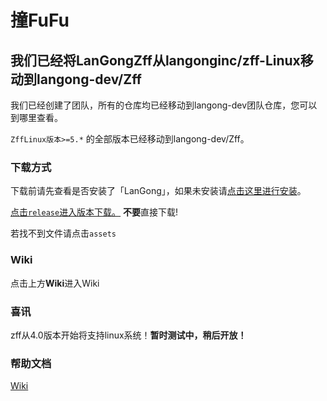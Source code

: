 # 撞FuFu

## 我们已经将LanGongZff从langonginc/zff-Linux移动到langong-dev/Zff

我们已经创建了团队，所有的仓库均已经移动到langong-dev团队仓库，您可以到哪里查看。

`ZffLinux版本>=5.*` 的全部版本已经移动到langong-dev/Zff。

### 下载方式

下载前请先查看是否安装了「LanGong」，如果未安装请[点击这里进行安装](https://github.com/langonginc/LanGong-Linux/releases)。

[点击```release```进入版本下载。](https://github.com/langonginc/zff-Linux/releases)
**不要**直接下载!

若找不到文件请点击```assets```

### Wiki
点击上方**Wiki**进入Wiki

### 喜讯

zff从4.0版本开始将支持linux系统！**暂时测试中，稍后开放！**

### 帮助文档

[Wiki](https://github.com/langonginc/zff/wiki/)
